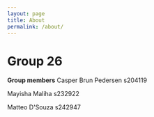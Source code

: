 ```yaml
---
layout: page
title: About
permalink: /about/
---
```


# Group 26

**Group members** 
Casper Brun Pedersen s204119

Mayisha Maliha s232922

Matteo D'Souza s242947


